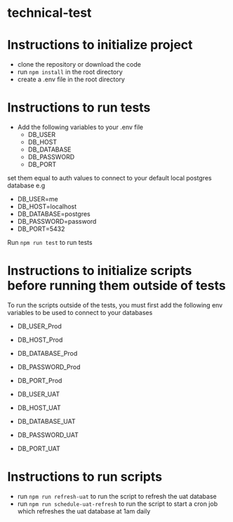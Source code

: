 # technical-test

# Instructions to initialize project
- clone the repository or download the code
- run ``npm install`` in the root directory
- create a .env file in the root directory

# Instructions to run tests
- Add the following variables to your .env file
  - DB_USER
  - DB_HOST
  - DB_DATABASE
  - DB_PASSWORD
  - DB_PORT

set them equal to auth values to connect to your default local postgres database e.g
- DB_USER=me
- DB_HOST=localhost
- DB_DATABASE=postgres
- DB_PASSWORD=password
- DB_PORT=5432

Run ``npm run test`` to run tests

# Instructions to initialize scripts before running them outside of tests
To run the scripts outside of the tests, you must first add the following env variables to be used to connect to your databases
- DB_USER_Prod
- DB_HOST_Prod
- DB_DATABASE_Prod
- DB_PASSWORD_Prod
- DB_PORT_Prod

- DB_USER_UAT
- DB_HOST_UAT
- DB_DATABASE_UAT
- DB_PASSWORD_UAT
- DB_PORT_UAT

# Instructions to run scripts
- run ``npm run refresh-uat`` to run the script to refresh the uat database
- run ``npm run schedule-uat-refresh`` to run the script to start a cron job which refreshes the uat database at 1am daily

